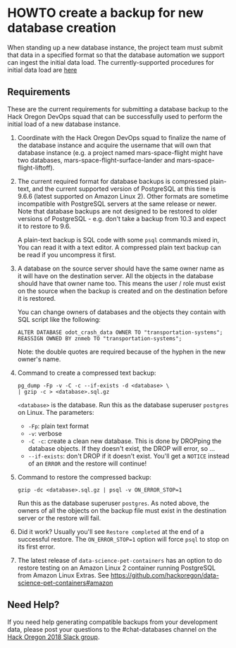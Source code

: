 # HOWTO create a backup for new database creation

When standing up a new database instance, the project team must submit that data in a specified format so that the database automation we support can ingest the initial data load.  The currently-supported procedures for initial data load are [here](https://github.com/hackoregon/civic-devops/blob/master/docs/HOWTO-rebuild-the-centralized-database-service.md#restore-databases-from-backup)

## Requirements

These are the current requirements for submitting a database backup to the Hack Oregon DevOps squad that can be successfully used to perform the initial load of a new database instance.

1. Coordinate with the Hack Oregon DevOps squad to finalize the name of the database instance and acquire the username that will own that database instance (e.g. a project named mars-space-flight might have two databases, mars-space-flight-surface-lander and mars-space-flight-liftoff).


2. The current required format for database backups is compressed plain-text, and the current supported version of PostgreSQL at this time is 9.6.6 (latest supported on Amazon Linux 2). Other formats are sometime incompatible with PostgreSQL servers at the same release or newer. Note that database backups are not designed to be restored to older versions of PostgreSQL - e.g. don't take a backup from 10.3 and expect it to restore to 9.6.

    A plain-text backup is SQL code with some `psql` commands mixed in, You can read it with a text editor. A compressed plain text backup can be read if you uncompress it first.
3. A database on the source server should have the same owner name as it will have on the destination server. All the objects in the database should have that owner name too. This means the user / role must exist on the source when the backup is created and on the destination before it is restored.

    You can change owners of databases and the objects they contain with SQL script like the following:

    ```
    ALTER DATABASE odot_crash_data OWNER TO "transportation-systems";
    REASSIGN OWNED BY znmeb TO "transportation-systems";
    ```

    Note: the double quotes are required because of the hyphen in the new owner's name.
4. Command to create a compressed text backup:

    ```
    pg_dump -Fp -v -C -c --if-exists -d <database> \
    | gzip -c > <database>.sql.gz
    ```

    `<database>` is the database. Run this as the database superuser `postgres` on Linux. The parameters:
    * `-Fp`: plain text format
    * `-v`: verbose
    * `-C -c`: create a clean new database. This is done by DROPping the database objects. If they doesn't exist, the DROP will error, so ...
    * `--if-exists`: don't DROP if it doesn't exist. You'll get a `NOTICE` instead of an `ERROR` and the restore will continue!
5. Command to restore the compressed backup:

    ```
    gzip -dc <database>.sql.gz | psql -v ON_ERROR_STOP=1
    ```

    Run this as the database superuser `postgres`. As noted above, the owners of all the objects on the backup file must exist in the destination server or the restore will fail.
6. Did it work? Usually you'll see `Restore completed` at the end of a successful restore. The `ON_ERROR_STOP=1` option will force `psql` to stop on its first error.
7. The latest release of `data-science-pet-containers` has an option to do restore testing on an Amazon Linux 2 container running PostgreSQL from Amazon Linux Extras. See <https://github.com/hackoregon/data-science-pet-containers#amazon>

## Need Help?
If you need help generating compatible backups from your development data, please post your questions to the #chat-databases channel on the [Hack Oregon 2018 Slack group](https://hackoregon2018.slack.com).
